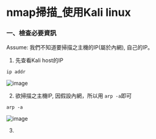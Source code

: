 # nmap掃描_使用Kali linux

### 一、檢查必要資訊
Assume: 我們不知道要掃描之主機的IP(屬於內網), 自己的IP。

1. 先查看Kali host的IP
```
ip addr
```
![image](https://github.com/user-attachments/assets/74a51ae1-f5c8-490f-be40-0c9595c6291d)


2. 欲掃描之主機IP, 因假設內網，所以用 `arp -a`即可
```
arp -a
```
![image](https://github.com/user-attachments/assets/50001a1f-a130-4879-abd7-b766c5d31110)

3. 
